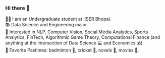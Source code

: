 ### Hi there 👋
:man_student: I am an Undergraduate student at IISER Bhopal.<br/>
:books: Data Science and Engineering major.<br/>
:dart: Interested in NLP, Computer Vision, Social Media Analytics, Sports Analytics, FinTech, Algorithmic Game Theory, Computational Finance (and anything at the intersection of Data Science 💻 and Economics :moneybag:).<br/>
:sparkler: Favorite Pastimes: badminton :badminton:, cricket :cricket_game:, novels :book:, movies 🎥.
<!--
**hritikb/hritikb** is a ✨ _special_ ✨ repository because its `README.md` (this file) appears on your GitHub profile.
Here are some ideas to get you started:
- 🔭 I’m currently working on ...
- 🌱 I’m currently learning ...
- 👯 I’m looking to collaborate on ...
- 🤔 I’m looking for help with ...
- 💬 Ask me about ...
- 📫 How to reach me: ...
- ⚡ Fun fact: ...
-->
